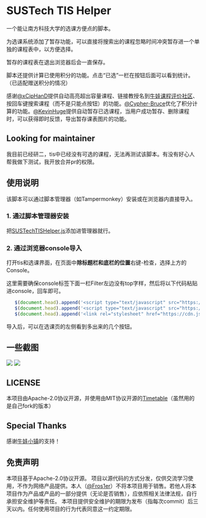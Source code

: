# SUSTech TIS Helper

一个能让南方科技大学的选课方便点的脚本。

为选课系统添加了暂存功能，可以直接将搜索出的课程忽略时间冲突暂存进一个单独的课程表中，以方便选择。

暂存的课程表在退出浏览器后会一直保存。

脚本还提供计算已使用积分的功能。点击“已选”一栏在按钮后面可以看到统计。（已适配赠送积分的情况）

感谢[@xCipHanD](https://github.com/xCipHanD)提供自动高亮超出容量课程、链接教授名到[牛娃课程评价社区](https://ncesnext.com/)、按回车键搜索课程（而不是只能点按钮）的功能。[@Cypher-Bruce](https://github.com/Cypher-Bruce)优化了积分计算的功能。[@KevinHuge](https://github.com/KevinHuge)提供自动暂存已选课程，当用户成功暂存、删除课程时，可以获得即时反馈，导出暂存课表图片的功能。

## Looking for maintainer

我目前已经研二，tis中已经没有可选的课程，无法再测试该脚本。有没有好心人帮我做下测试，我开放合并pr的权限。

## 使用说明

该脚本可以通过脚本管理器（如Tampermonkey）安装或在浏览器内直接导入。

### 1. 通过脚本管理器安装  
把[SUSTechTISHelper.js](SUSTechTISHelper.js)添加进管理器就行。
### 2. 通过浏览器console导入  
打开tis和选课界面，在页面中**除标题栏和底栏的位置**右键-检查，选择上方的Console。

这里需要确保console标签下面一栏Filter左边没有top字样，然后将以下代码粘贴进console，回车即可。
   ``` js
      $(document.head).append('<script type="text/javascript" src="https://cdn.jsdelivr.net/gh/Fros1er/Timetable/Timetables.min.js">');
      $(document.head).append('<script type="text/javascript" src="https://cdn.jsdelivr.net/gh/Fros1er/SUSTechTISHelper/SUSTechTISHelper.min.js">');
      $(document.head).append('<link rel="stylesheet" href="https://cdn.jsdelivr.net/gh/Fros1er/SUSTechTISHelper/SUSTechTISHelper.min.css">');
   ```

导入后，可以在选课页的左侧看到多出来的几个按钮。

## 一些截图
![](img/1.png)
![](img/2.png)

## LICENSE
本项目由Apache-2.0协议开源，并使用由MIT协议开源的[Timetable](https://github.com/Hzy0913/Timetable)（虽然用的是自己fork的版本）

## Special Thanks
感谢[牛娃小镇](https://mp.weixin.qq.com/mp/profile_ext?action=home&__biz=Mzg4MjcwNzQxOQ==&scene=124#wechat_redirect)的支持！ 

## 免责声明

本项目基于Apache-2.0协议开源。
项目以源代码的方式分发，仅供交流学习使用，不作为网络产品提供。本人（[@Fros1er](https://github.com/Fros1er/)）不将本项目用于销售。若他人将本项目作为产品或产品的一部分提供（无论是否销售），应依照相关法律法规，自行承担安全维护等责任。
本项目提供安全维护的期限为发布（指每次commit）后三天以内。任何使用项目的行为代表同意这一约定期限。
